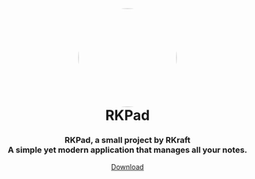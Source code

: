 <h1 align="center" style="position: relative;">
    <a href="https://github.com/RushilKoul/RKPad/blob/main/RKPad.png?raw=true"><img width="200" style="border-radius: 50%;"
            src="./src/images/display.png" /></a><br>
    RKPad
</h1>

<h3 align="center">RKPad, a small project by RKraft<br>A simple yet modern application that manages all your notes.</h3>

<p align="center">
    <a href="https://github.com/RushilKoul/RKPad/releases/latest">Download</a>
</p>

